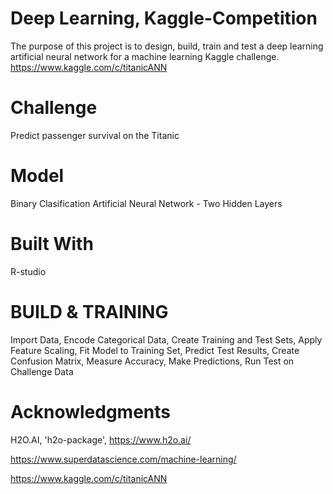 # Deep Learning, Kaggle-Competition
The purpose of this project is to design, build, train and test a deep learning artificial neural network for a machine learning Kaggle challenge. https://www.kaggle.com/c/titanicANN 

# Challenge
Predict passenger survival on the Titanic

# Model
Binary Clasification Artificial Neural Network - Two Hidden Layers

# Built With
R-studio

# BUILD & TRAINING
Import Data, Encode Categorical Data, Create Training and Test Sets, Apply Feature Scaling, Fit Model to Training Set, Predict Test Results, Create Confusion Matrix, Measure Accuracy, Make Predictions, Run Test on Challenge Data

# Acknowledgments
H2O.AI, 'h2o-package', https://www.h2o.ai/

https://www.superdatascience.com/machine-learning/

https://www.kaggle.com/c/titanicANN 






